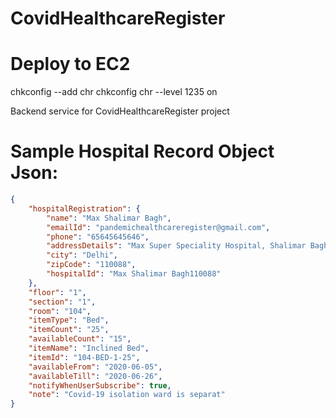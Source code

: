 # CovidHealthcareRegister

# Deploy to EC2
chkconfig --add chr
chkconfig chr --level 1235 on


Backend service for CovidHealthcareRegister project

# Sample Hospital Record Object Json:
```json
{
	"hospitalRegistration": {
		"name": "Max Shalimar Bagh",
		"emailId": "pandemichealthcareregister@gmail.com",
		"phone": "65645645646",
		"addressDetails": "Max Super Speciality Hospital, Shalimar Bagh",
		"city": "Delhi",
		"zipCode": "110088",
		"hospitalId": "Max Shalimar Bagh110088"
	},
	"floor": "1",
	"section": "1",
	"room": "104",
	"itemType": "Bed",
	"itemCount": "25",
	"availableCount": "15",
	"itemName": "Inclined Bed",
	"itemId": "104-BED-1-25",
	"availableFrom": "2020-06-05",
	"availableTill": "2020-06-26",
	"notifyWhenUserSubscribe": true,
	"note": "Covid-19 isolation ward is separat"
}
```
